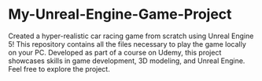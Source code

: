 # My-Unreal-Engine-Game-Project
Created a hyper-realistic car racing game from scratch using Unreal Engine 5! This repository contains all the files necessary to play the game locally on your PC.  Developed as part of a course on Udemy, this project showcases skills in game development, 3D modeling, and Unreal Engine. Feel free to explore the project.
